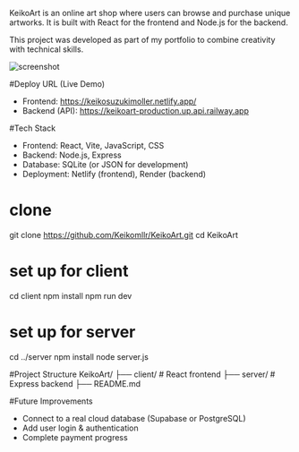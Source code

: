 KeikoArt is an online art shop where users can browse and purchase unique artworks.
It is built with React for the frontend and Node.js for the backend.
 

This project was developed as part of my portfolio to combine creativity with technical skills.

![screenshot](./screenshots/keikohome.jpg)

#Deploy URL (Live Demo)
- Frontend: https://keikosuzukimoller.netlify.app/
- Backend (API): https://keikoart-production.up.api.railway.app

#Tech Stack
- Frontend: React, Vite, JavaScript, CSS
- Backend: Node.js, Express
- Database: SQLite (or JSON for development)
- Deployment: Netlify (frontend), Render (backend)

# clone
git clone https://github.com/Keikomllr/KeikoArt.git
cd KeikoArt

# set up for client
cd client
npm install
npm run dev

# set up for server
cd ../server
npm install
node server.js




#Project Structure
KeikoArt/
├── client/        # React frontend
├── server/        # Express backend
├── README.md


#Future Improvements
- Connect to a real cloud database (Supabase or PostgreSQL)
- Add user login & authentication
- Complete payment progress
